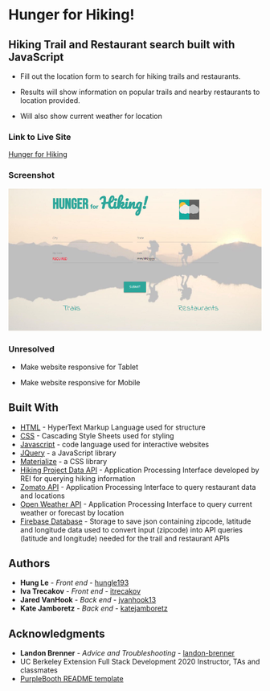 # Hunger for Hiking!

## Hiking Trail and Restaurant search built with JavaScript

- Fill out the location form to search for hiking trails and restaurants.

- Results will show information on popular trails and nearby restaurants to location provided.

- Will also show current weather for location

### Link to Live Site

[Hunger for Hiking](https://hungle913.github.io/HungerForHiking/)

### Screenshot

![Hunger for Hiking](./assets/images/Screen_Shot.PNG?raw=true "Hunger for Hiking")

### Unresolved

- Make website responsive for Tablet

- Make website responsive for Mobile

## Built With

- [HTML](https://developer.mozilla.org/en-US/docs/Web/HTML) - HyperText Markup Language used for structure
- [CSS](https://developer.mozilla.org/en-US/docs/Web/CSS) - Cascading Style Sheets used for styling
- [Javascript](https://www.javascript.com) - code language used for interactive websites
- [JQuery](https://jquery.com) - a JavaScript library
- [Materialize](https://materializecss.com/) - a CSS library
- [Hiking Project Data API](https://www.hikingproject.com/data) - Application Processing Interface developed by REI for querying hiking information
- [Zomato API](https://developers.zomato.com/api) - Application Processing Interface to query restaurant data and locations
- [Open Weather API](https://openweathermap.org/api) - Application Processing Interface to query current weather or forecast by location
- [Firebase Database](https://firebase.google.com/) - Storage to save json containing zipcode, latitude and longitude data used to convert input (zipcode) into API queries (latitude and longitude) needed for the trail and restaurant APIs

## Authors

- **Hung Le** - _Front end_ - [hungle193](https://github.com/hungle913)
- **Iva Trecakov** - _Front end_ - [itrecakov](https://github.com/itrecakov)
- **Jared VanHook** - _Back end_ - [jvanhook13](https://github.com/jvanhook13)
- **Kate Jamboretz** - _Back end_ - [katejamboretz](https://github.com/katejamboretz)

## Acknowledgments

- **Landon Brenner** - _Advice and Troubleshooting_ - [landon-brenner](https://github.com/landon-brenner)
- UC Berkeley Extension Full Stack Development 2020 Instructor, TAs and classmates
- [PurpleBooth README template](https://gist.github.com/PurpleBooth/109311bb0361f32d87a2)
